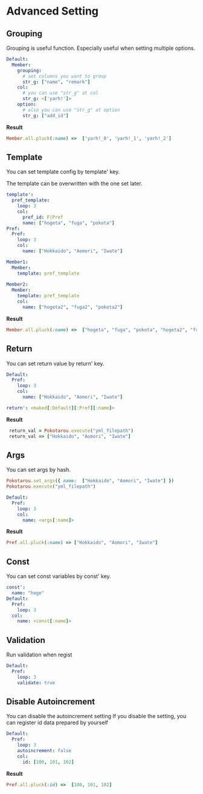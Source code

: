 # Advanced Setting

## Grouping

Grouping is useful function.
Especially useful when setting multiple options.

```yml
Default:
  Member:
    grouping: 
      # set columns you want to group
      str_g: ["name", "remark"]
    col:
      # you can use "str_g" at col
      str_g: <['yarh!']>
    option:
      # also you can use "str_g" at option
      str_g: ["add_id"]

```

__Result__
```ruby
Member.all.pluck(:name) =>  ['yarh!_0', 'yarh!_1', 'yarh!_2']
```

## Template

You can set template config by template' key.

The template can be overwritten with the one set later.

```yml
template':
  pref_template:
    loop: 3
    col:
      pref_id: F|Pref
      name: ["hogeta", "fuga", "pokota"]
Pref:
  Pref: 
    loop: 3
    col:
      name: ["Hokkaido", "Aomori", "Iwate"]

Member1:
  Member:
    template: pref_template
  
Member2:
  Member:
    template: pref_template
    col:
      name: ["hogeta2", "fuga2", "pokota2"]
```

__Result__
```ruby
Member.all.pluck(:name) =>  ["hogeta", "fuga", "pokota", "hogeta2", "fuga2", "pokota2"]
```

## Return
You can set return value by return' key.

```yml
Default:
  Pref: 
    loop: 3
    col:
      name: ["Hokkaido", "Aomori", "Iwate"]

return': <maked[:Default][:Pref][:name]>

```

__Result__
```ruby
 return_val = Pokotarou.execute("yml_filepath")
 return_val => ["Hokkaido", "Aomori", "Iwate"]
```

## Args

You can set args by hash.

```ruby
Pokotarou.set_args({ name:  ["Hokkaido", "Aomori", "Iwate"] })
Pokotarou.execute("yml_filepath")
```

```yml
Default:
  Pref: 
    loop: 3
    col:
      name: <args[:name]>
```

__Result__
```ruby
Pref.all.pluck(:name) => ["Hokkaido", "Aomori", "Iwate"]
```

## Const
You can set const variables by const' key.

```yml
const':
  name: "hoge"
Default:
  Pref:
    loop: 3
  col:
    name: <const[:name]>
```

## Validation

Run validation when regist

```yml
Default:
  Pref:
    loop: 3
    validate: true
```

## Disable Autoincrement

You can disable the autoincrement setting
If you disable the setting, you can register id data prepared by yourself

```yml
Default:
  Pref:
    loop: 3
    autoincrement: false
    col:
      id: [100, 101, 102]
```

__Result__
```ruby
Pref.all.pluck(:id) =>  [100, 101, 102]
```
